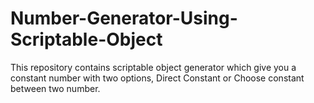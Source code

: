 # Number-Generator-Using-Scriptable-Object
This repository contains scriptable object generator which give you a constant number with two options, Direct Constant or Choose constant between two number.
